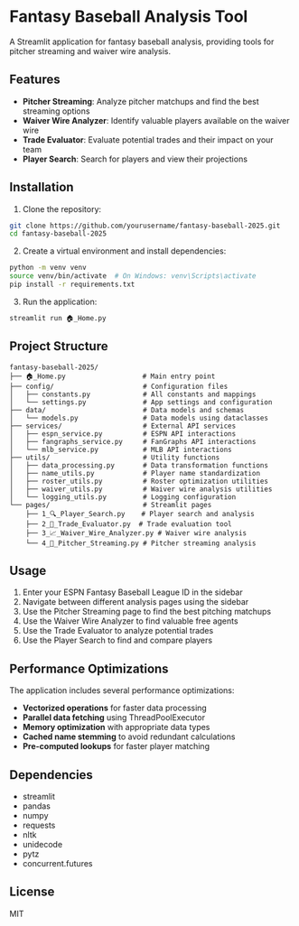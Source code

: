 # Fantasy Baseball Analysis Tool

A Streamlit application for fantasy baseball analysis, providing tools for pitcher streaming and waiver wire analysis.

## Features

- **Pitcher Streaming**: Analyze pitcher matchups and find the best streaming options
- **Waiver Wire Analyzer**: Identify valuable players available on the waiver wire
- **Trade Evaluator**: Evaluate potential trades and their impact on your team
- **Player Search**: Search for players and view their projections

## Installation

1. Clone the repository:
```bash
git clone https://github.com/yourusername/fantasy-baseball-2025.git
cd fantasy-baseball-2025
```

2. Create a virtual environment and install dependencies:
```bash
python -m venv venv
source venv/bin/activate  # On Windows: venv\Scripts\activate
pip install -r requirements.txt
```

3. Run the application:
```bash
streamlit run 🏠_Home.py
```

## Project Structure

```
fantasy-baseball-2025/
├── 🏠_Home.py                   # Main entry point
├── config/                      # Configuration files
│   ├── constants.py             # All constants and mappings
│   └── settings.py              # App settings and configuration
├── data/                        # Data models and schemas
│   └── models.py                # Data models using dataclasses
├── services/                    # External API services
│   ├── espn_service.py          # ESPN API interactions
│   ├── fangraphs_service.py     # FanGraphs API interactions
│   └── mlb_service.py           # MLB API interactions
├── utils/                       # Utility functions
│   ├── data_processing.py       # Data transformation functions
│   ├── name_utils.py            # Player name standardization
│   ├── roster_utils.py          # Roster optimization utilities
│   ├── waiver_utils.py          # Waiver wire analysis utilities
│   └── logging_utils.py         # Logging configuration
└── pages/                       # Streamlit pages
    ├── 1_🔍_Player_Search.py    # Player search and analysis
    ├── 2_🔄_Trade_Evaluator.py  # Trade evaluation tool
    ├── 3_📈_Waiver_Wire_Analyzer.py # Waiver wire analysis
    └── 4_🚰_Pitcher_Streaming.py # Pitcher streaming analysis
```

## Usage

1. Enter your ESPN Fantasy Baseball League ID in the sidebar
2. Navigate between different analysis pages using the sidebar
3. Use the Pitcher Streaming page to find the best pitching matchups
4. Use the Waiver Wire Analyzer to find valuable free agents
5. Use the Trade Evaluator to analyze potential trades
6. Use the Player Search to find and compare players

## Performance Optimizations

The application includes several performance optimizations:

- **Vectorized operations** for faster data processing
- **Parallel data fetching** using ThreadPoolExecutor
- **Memory optimization** with appropriate data types
- **Cached name stemming** to avoid redundant calculations
- **Pre-computed lookups** for faster player matching

## Dependencies

- streamlit
- pandas
- numpy
- requests
- nltk
- unidecode
- pytz
- concurrent.futures

## License

MIT
